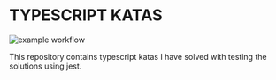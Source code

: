 # TYPESCRIPT KATAS
![example workflow](https://github.com/maghfoor-a/typescript-katas/actions/workflows/ci.yaml/badge.svg)

This repository contains typescript katas I have solved with testing the solutions using jest.

